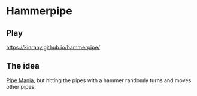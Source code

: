 # Hammerpipe

## Play

https://kinrany.github.io/hammerpipe/

## The idea

[Pipe Mania][pipe-mania], but hitting the pipes with a hammer
randomly turns and moves other pipes.

[pipe-mania]: https://en.wikipedia.org/wiki/Pipe_Mania
